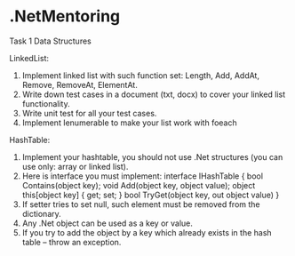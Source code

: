 # .NetMentoring
Task 1 Data Structures
  
  LinkedList:
1. Implement linked list with such function set: Length, Add, AddAt, Remove, RemoveAt, ElementAt.
2. Write down test cases in a document (txt, docx) to cover your linked list functionality.
3. Write unit test for all your test cases.
4. Implement Ienumerable to make your list work with foeach

  HashTable:
  
1. Implement your hashtable, you should not use .Net structures (you can use only: array or linked list).
2. Here is interface you must implement:
  interface IHashTable
  {
  bool Contains(object key);
  void Add(object key, object value);
  object this[object key] { get; set; } bool TryGet(object key, out object value)
  }
3. If setter tries to set null, such element must be removed from the dictionary.
4. Any .Net object can be used as a key or value.
5. If you try to add the object by a key which already exists in the hash table – throw an exception.
